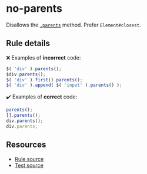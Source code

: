 # no-parents

Disallows the [`.parents`](https://api.jquery.com/parents/) method. Prefer `Element#closest`.

## Rule details

❌ Examples of **incorrect** code:
```js
$( 'div' ).parents();
$div.parents();
$( 'div' ).first().parents();
$( 'div' ).append( $( 'input' ).parents() );
```

✔️ Examples of **correct** code:
```js
parents();
[].parents();
div.parents();
div.parents;
```

## Resources

* [Rule source](/src/rules/no-parents.js)
* [Test source](/src/tests/no-parents.js)
